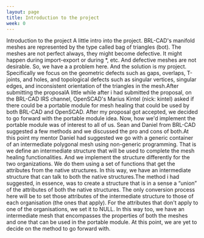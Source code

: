 ```yaml
---
layout: page
title: Introduction to the project
week: 0
---
```


Introduction to the project
A little intro into the project. BRL-CAD's manifold meshes are represented by the type called bag of triangles (bot). The meshes are not perfect always, they might become defective. It might happen during import-export or during *, etc. And defective meshes are not desirable. So, we have a a problem here. And the solution is my project. Specifically we focus on the geometric defects such as gaps, overlaps, T-joints, and holes, and topological defects such as singular vertices, singular edges, and inconsistent orientation of the triangles in the mesh.After submitting the proposalA little while after i had submitted the proposal, on the BRL-CAD IRS channel, OpenSCAD's Marius Kintel (nick: kintel) asked if there could be a portable module for mesh healing that could be used by both BRL-CAD and OpenSCAD. After my proposal got accepted, we decided to go forward with the portable module idea. Now, how we'd implement the portable module was of interest to all of us. Sean and Daniel from BRL-CAD suggested a few methods and we discussed the pro and cons of both.At this point my mentor Daniel had suggested we go with a generic container of an intermediate polygonal mesh using non-generic programming. That is we define an intermediate structure that will be used to complete the mesh healing functionalities. And we implement the structure differently for the two organizations. We do them using a set of functions that get the attributes from the native structures. In this way, we have an intermediate structure that can talk to both the native structures.The method i had suggested, in essence, was to create a structure that is in a sense a “union” of the attributes of both the native structures. The only conversion process here will be to set those attributes of the intermediate structure to those of each organisation (the ones that apply). For the attributes that don't apply to one of the organisations, we set it to NULL. In this way too, we have an intermediate mesh that encompasses the properties of both the meshes and one that can be used in the portable module. At this point, we are yet to decide on the method to go forward with. 